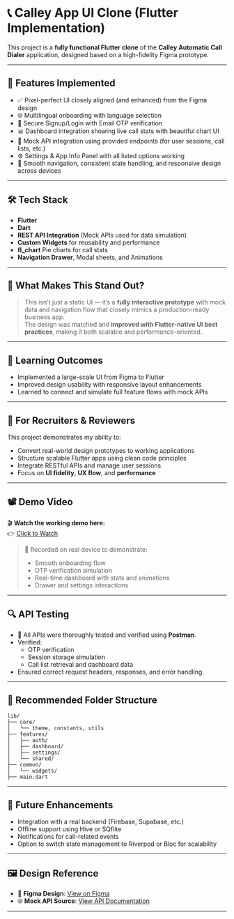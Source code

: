 
# 📞 Calley App UI Clone (Flutter Implementation)

This project is a **fully functional Flutter clone** of the **Calley Automatic Call Dialer** application, designed based on a high-fidelity Figma prototype.

---

## 🚀 Features Implemented

- ✅ Pixel-perfect UI closely aligned (and enhanced) from the Figma design  
- 🌐 Multilingual onboarding with language selection  
- 🔐 Secure Signup/Login with Email OTP verification  
- 📊 Dashboard integration showing live call stats with beautiful chart UI  
- 📁 Mock API integration using provided endpoints (for user sessions, call lists, etc.)  
- ⚙️ Settings & App Info Panel with all listed options working  
- 🧭 Smooth navigation, consistent state handling, and responsive design across devices  

---

## 🛠 Tech Stack

- **Flutter**
- **Dart**  
- **REST API Integration** (Mock APIs used for data simulation)  
- **Custom Widgets** for reusability and performance  
- **fl_chart** Pie charts for call stats  
- **Navigation Drawer**, Modal sheets, and Animations  

---

## 🎯 What Makes This Stand Out?

> This isn’t just a static UI — it’s a **fully interactive prototype** with mock data and navigation flow that closely mimics a production-ready business app.  
> The design was matched and **improved with Flutter-native UI best practices**, making it both scalable and performance-oriented.

---

## 🧠 Learning Outcomes

- Implemented a large-scale UI from Figma to Flutter  
- Improved design usability with responsive layout enhancements  
- Learned to connect and simulate full feature flows with mock APIs  

---

## 🤝 For Recruiters & Reviewers

This project demonstrates my ability to:

- Convert real-world design prototypes to working applications  
- Structure scalable Flutter apps using clean code principles  
- Integrate RESTful APIs and manage user sessions  
- Focus on **UI fidelity**, **UX flow**, and **performance**  

---

## 📽️ Demo Video

🎬 **Watch the working demo here:**  
👉 [Click to Watch](https://drive.google.com/file/d/1Q6Q47dG2a_GVPicY1hv8EN6JVjxYYY3s/view?usp=drive_link)

> 📱 Recorded on real device to demonstrate:
> - Smooth onboarding flow  
> - OTP verification simulation  
> - Real-time dashboard with stats and animations  
> - Drawer and settings interactions  

---

## 🔍 API Testing

- 🧪 All APIs were thoroughly tested and verified using **Postman**.
- Verified:
  - OTP verification
  - Session storage simulation
  - Call list retrieval and dashboard data
- Ensured correct request headers, responses, and error handling.

---

## 📂 Recommended Folder Structure

```
lib/
├── core/
│   └── theme, constants, utils
├── features/
│   ├── auth/
│   ├── dashboard/
│   ├── settings/
│   └── shared/
├── common/
│   └── widgets/
├── main.dart
```

---

## 🔧 Future Enhancements

- Integration with a real backend (Firebase, Supabase, etc.)
- Offline support using Hive or SQflite
- Notifications for call-related events
- Option to switch state management to Riverpod or Bloc for scalability

---

## 🖼️ Design Reference

- 🎨 **Figma Design**: [View on Figma](https://www.figma.com/design/rjv6EBHWOg4yNNJLhLOKjF/Get-Calley-App-Design?node-id=2017-233)  
- 🌐 **Mock API Source**: [View API Documentation](https://documenter.getpostman.com/view/38199901/2sB34Zpiy9)

---

